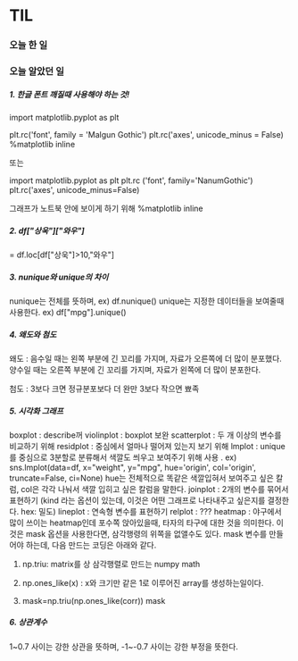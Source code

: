 # TIL

### 오늘 한 일


### 오늘 알았던 일

##### 1. 한글 폰트 깨질때 사용해야 하는 것!

import matplotlib.pyplot as plt

plt.rc('font', family = 'Malgun Gothic')
plt.rc('axes', unicode_minus = False)
%matplotlib inline

또는 

import matplotlib.pyplot as plt
plt.rc ('font', family='NanumGothic')
plt.rc('axes', unicode_minus=False)

그래프가 노트북 안에 보이게 하기 위해
%matplotlib inline


##### 2. df["상욱"]["와우"]
= df.loc[df["상욱"]>10,"와우"]

##### 3. nunique와 unique의 차이
nunique는 전체를 뜻하며, ex) df.nunique()
unique는 지정한 데이터들을 보여줄때 사용한다. ex) df["mpg"].unique()

##### 4. 왜도와 첨도

왜도 : 
    음수일 때는 왼쪽 부분에 긴 꼬리를 가지며, 자료가 오른쪽에 더 많이 분포했다. 
    양수일 때는 오른쪽 부분에 긴 꼬리를 가지며, 자료가 왼쪽에 더 많이 분포한다. 
    
첨도 : 3보다 크면 정규분포보다 더 완만 3보다 작으면 뾰족

##### 5. 시각화 그래프
boxplot : describe꺼 
violinplot : boxplot 보완
scatterplot : 두 개 이상의 변수를 비교하기 위해 
residplot : 중심에서 얼마나 떨어져 있는지 보기 위해 
lmplot : unique를 중심으로 3분할로 분류해서 색깔도 씌우고 보여주기 위해 사용 .
ex) sns.lmplot(data=df, x="weight", y="mpg", hue='origin', col='origin', truncate=False, ci=None)
hue는 전체적으로 똑같은 색깔입혀서 보여주고 싶은 칼럼, col은 각각 나눠서 색깔 입히고 싶은 칼럼을 말한다.
joinplot : 2개의 변수를 묶어서 표현하기 (kind 라는 옵션이 있는데, 이것은 어떤 그래프로 나타내주고 싶은지를 결정한다. hex: 밀도)
lineplot : 연속형 변수를 표현하기
relplot : ???
heatmap : 야구에서 많이 쓰이는 heatmap인데 포수쪽 앉아있을때, 타자의 타구에 대한 것을 의미한다. 
이것은 mask 옵션을 사용한다면, 삼각행령의 위쪽을 없앨수도 있다. 
mask 변수를 만들어야 하는데, 다음 만드는 코딩은 아래와 같다. 
1. np.triu: matrix를 상 삼각행렬로 만드는 numpy math
    
2. np.ones_like(x) : x와 크기만 같은 1로 이루어진 array를 생성하는일이다. 

3. mask=np.triu(np.ones_like(corr))
   mask
##### 6. 상관계수
1~0.7 사이는 강한 상관을 뜻하며, -1~-0.7 사이는 강한 부정을 뜻한다. 
#####
#####
